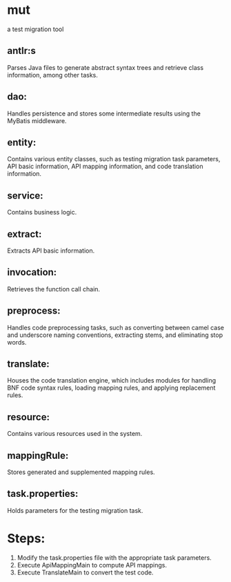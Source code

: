 # mut

a test migration tool


## antlr:s

Parses Java files to generate abstract syntax trees and retrieve class information, among other tasks.

## dao: 

Handles persistence and stores some intermediate results using the MyBatis middleware.

## entity: 

Contains various entity classes, such as testing migration task parameters, API basic information, API mapping information, and code translation information.

## service:

Contains business logic.

## extract:

Extracts API basic information.

## invocation:

Retrieves the function call chain.

## preprocess: 

Handles code preprocessing tasks, such as converting between camel case and underscore naming conventions, extracting stems, and eliminating stop words.

## translate: 

Houses the code translation engine, which includes modules for handling BNF code syntax rules, loading mapping rules, and applying replacement rules.

## resource:

Contains various resources used in the system.

## mappingRule:

Stores generated and supplemented mapping rules.

## task.properties:

Holds parameters for the testing migration task.

# Steps:

1. Modify the task.properties file with the appropriate task parameters.
2. Execute ApiMappingMain to compute API mappings.
3. Execute TranslateMain to convert the test code.
